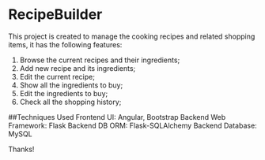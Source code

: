 # RecipeBuilder

This project is created to manage the cooking recipes and related shopping items, it has the following features:
1) Browse the current recipes and their ingredients;
2) Add new recipe and its ingredients;
3) Edit the current recipe;
4) Show all the ingredients to buy;
5) Edit the ingredients to buy;
6) Check all the shopping history;

##Techniques Used
Frontend UI: Angular, Bootstrap
Backend Web Framework: Flask
Backend DB ORM: Flask-SQLAlchemy
Backend Database: MySQL


Thanks!